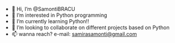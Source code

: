 - 👋 Hi, I’m @SamontiBRACU
- 👀 I’m interested in Python programming
- 🌱 I’m currently learning Python!!
- 💞️ I’m looking to collaborate on different projects based on Python
- 📫 wanna reach? e-mail: samirasamonti@gmail.com

<!---
SamontiBRACU/SamontiBRACU is a ✨ special ✨ repository because its `README.md` (this file) appears on your GitHub profile.
You can click the Preview link to take a look at your changes.
--->
